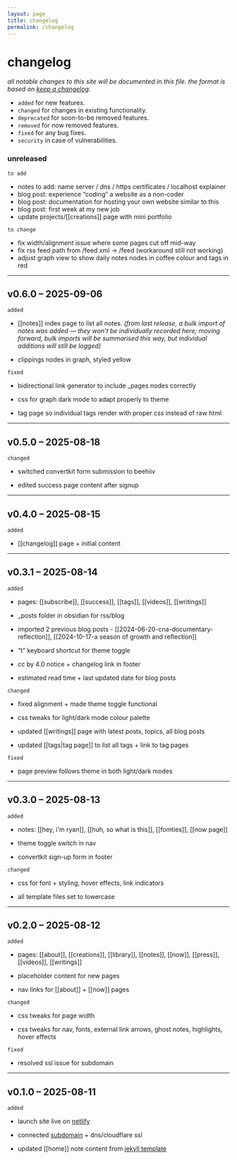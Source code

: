 ```yaml
---
layout: page
title: changelog
permalink: /changelog
---
```

# changelog
*all notable changes to this site will be documented in this file. the format is based on [keep a changelog](https://keepachangelog.com/en/1.1.0/).*

- `added` for new features.
- `changed` for changes in existing functionality.
- `deprecated` for soon-to-be removed features.
- `removed` for now removed features.
- `fixed` for any bug fixes.
- `security` in case of vulnerabilities.

### **unreleased**

`to add`
- notes to add: name server / dns / https certificates / localhost explainer
- blog post: experience “coding” a website as a non-coder
- blog post: documentation for hosting your own website similar to this
- blog post: first week at my new job
- update projects/[[creations]] page with mini portfolio

`to change`
- fix width/alignment issue where some pages cut off mid-way
- fix rss feed path from /feed.xml → /feed (workaround still not working)
- adjust graph view to show daily notes nodes in coffee colour and tags in red

---
## **v0.6.0 – 2025-09-06**

  

`added`

- [[notes]] index page to list all notes. _(from last release, a bulk import of notes was added — they won’t be individually recorded here; moving forward, bulk imports will be summarised this way, but individual additions will still be logged)_
    
- clippings nodes in graph, styled yellow

  

`fixed`

- bidirectional link generator to include _pages nodes correctly
    
- css for graph dark mode to adapt properly to theme
    
- tag page so individual tags render with proper css instead of raw html

---
## **v0.5.0 – 2025-08-18**

  

`changed`

- switched convertkit form submission to beehiiv
    
- edited success page content after signup

---
## **v0.4.0 – 2025-08-15**

  

`added`

- [[changelog]] page + initial content
    

---

## **v0.3.1 – 2025-08-14**

  

`added`

- pages: [[subscribe]], [[success]], [[tags]], [[videos]], [[writings]]
    
- _posts folder in obsidian for rss/blog
    
- imported 2 previous blog posts - [[2024-06-20-cna-documentary-reflection]], [[2024-10-17-a season of growth and reflection]]
    
- “t” keyboard shortcut for theme toggle
    
- cc by 4.0 notice + changelog link in footer
    
- estimated read time + last updated date for blog posts
    

  

`changed`

- fixed alignment + made theme toggle functional
    
- css tweaks for light/dark mode colour palette
    
- updated [[writings]] page with latest posts, topics, all blog posts
    
- updated [[tags|tag page]] to list all tags + link to tag pages
    

  

`fixed`

- page preview follows theme in both light/dark modes
    

---

## **v0.3.0 – 2025-08-13**

  

`added`

- notes: [[hey, i'm ryan]], [[huh, so what is this]], [[fomties]], [[now page]]
    
- theme toggle switch in nav
    
- convertkit sign-up form in footer
    

  

`changed`

- css for font + styling, hover effects, link indicators
    
- all template files set to lowercase
    

---

## **v0.2.0 – 2025-08-12**

  

`added`

- pages: [[about]], [[creations]], [[library]], [[notes]], [[now]], [[press]], [[videos]], [[writings]]
    
- placeholder content for new pages
    
- nav links for [[about]] + [[now]] pages
    

  

`changed`

- css tweaks for page width
    
- css tweaks for nav, fonts, external link arrows, ghost notes, highlights, hover effects
    

  

`fixed`

- resolved ssl issue for subdomain
    

---

## **v0.1.0 – 2025-08-11**

  

`added`

- launch site live on [netlify](https://fomties.netlify.app)
    
- connected [subdomain](https://www.notes.ryeones.com) + dns/cloudflare ssl
    
- updated [[home]] note content from [jekyll template](https://github.com/oguzcanoguz/digital-garden-jekyll-template)
    

